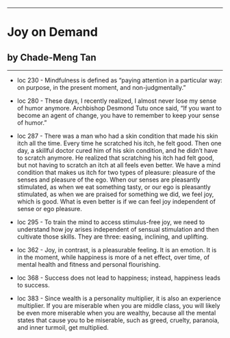 
---
#  Joy on Demand
## by Chade-Meng Tan
---

 - loc 230 - Mindfulness is defined as “paying attention in a particular way: on purpose, in the present moment, and non-judgmentally.”

 - loc 280 - These days, I recently realized, I almost never lose my sense of humor anymore. Archbishop Desmond Tutu once said, “If you want to become an agent of change, you have to remember to keep your sense of humor.”

 - loc 287 - There was a man who had a skin condition that made his skin itch all the time. Every time he scratched his itch, he felt good. Then one day, a skillful doctor cured him of his skin condition, and he didn’t have to scratch anymore. He realized that scratching his itch had felt good, but not having to scratch an itch at all feels even better. We have a mind condition that makes us itch for two types of pleasure: pleasure of the senses and pleasure of the ego. When our senses are pleasantly stimulated, as when we eat something tasty, or our ego is pleasantly stimulated, as when we are praised for something we did, we feel joy, which is good. What is even better is if we can feel joy independent of sense or ego pleasure.

 - loc 295 - To train the mind to access stimulus-free joy, we need to understand how joy arises independent of sensual stimulation and then cultivate those skills. They are three: easing, inclining, and uplifting.

 - loc 362 - Joy, in contrast, is a pleasurable feeling. It is an emotion. It is in the moment, while happiness is more of a net effect, over time, of mental health and fitness and personal flourishing.

 - loc 368 - Success does not lead to happiness; instead, happiness leads to success.

 - loc 383 - Since wealth is a personality multiplier, it is also an experience multiplier. If you are miserable when you are middle class, you will likely be even more miserable when you are wealthy, because all the mental states that cause you to be miserable, such as greed, cruelty, paranoia, and inner turmoil, get multiplied.

